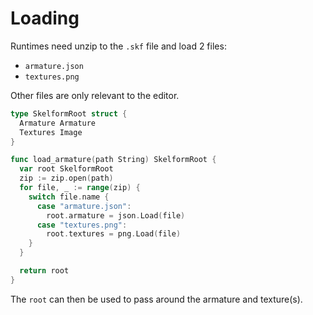 # Loading

Runtimes need unzip to the `.skf` file and load 2 files:

- `armature.json`
- `textures.png`

Other files are only relevant to the editor.

```go
type SkelformRoot struct {
  Armature Armature
  Textures Image
}

func load_armature(path String) SkelformRoot {
  var root SkelformRoot
  zip := zip.open(path)
  for file, _ := range(zip) {
    switch file.name {
      case "armature.json":
        root.armature = json.Load(file)
      case "textures.png":
        root.textures = png.Load(file)
    }
  }

  return root
}
```

The `root` can then be used to pass around the armature and texture(s).
